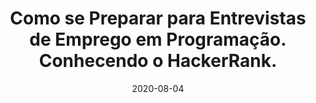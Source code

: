 ---
layout: page
title: "Como se Preparar para Entrevistas de Emprego em Programação. Conhecendo o HackerRank."
date: 2020-08-04
type: video
description: Neste vídeo eu mostro como podemos nos preparar para entrevistas de emprego na área de programação utilizando o HackerRank. O HackerRank é um site onde podemos aprender bastante e fazer vários testes e desafios similares aos que encontramos em muitas entrevistas técnicas.
entry_number: 82
youtube_video_id: bk_COyyGTzU
repository: 0082-conhecendo-hackerrank
has_code: false
has_p5: false
tags: [Entrevista de Emprego, Hackerrank, Questões de Entrevista]
playlists: [Programação]
permalink: /conhecendo-hackerrank/
---